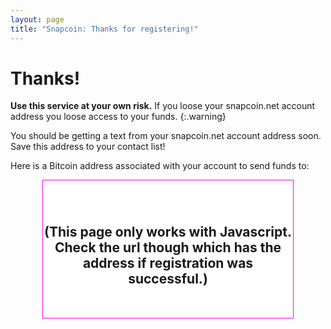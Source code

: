 ```yaml
---
layout: page
title: "Snapcoin: Thanks for registering!"
---
```


Thanks!
=======

<i class="fa fa-exclamation-triangle"></i>
**Use this service at your own risk.** If you loose your snapcoin.net
account address you loose access to your funds.
{:.warning}

You should be getting a text from your snapcoin.net account address soon. Save this address to your contact list!

Here is a Bitcoin address associated with your account to send funds to:

<div style="width: 100%;">
<div style="margin: 0 auto; padding-top: 20px; width: 400px; height: 200px; background-color: white; border: 1px solid #ff00e2; text-align: center;">
<div id="qrcodetarget" style="padding: 10px; width: 128px; margin: 0 auto;"></div>
<h2 id="bitcoin_address">(This page only works with Javascript. Check the url though which has the address if registration was successful.)</h2>
</div>
</div>

<script src="qrcode.min.js"></script>

<script>

window.addEventListener('load', function() {
    var re = new RegExp("[13][a-km-zA-HJ-NP-Z0-9]{26,33}");
    var myParam = re.exec(location);
    if (myParam == null) {
        bitcoin_address.innerText = "There was an issue registering for an account.";
   } else {
        bitcoin_address.innerText = myParam[0];

        var qrcode = new QRCode("qrcodetarget", {
            text: "bitcoin:"+myParam[0],
            width: 128,
            height: 128,
            colorDark : "#000000",
            colorLight : "#ffffff",
            correctLevel : QRCode.CorrectLevel.L
        });
    }
});
</script>
